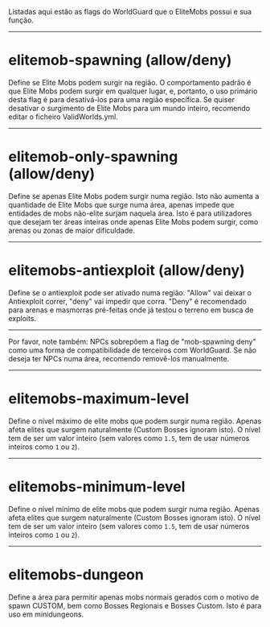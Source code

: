 Listadas aqui estão as flags do WorldGuard que o EliteMobs possui e sua função.

***

# elitemob-spawning (allow/deny)
Define se Elite Mobs podem surgir na região. O comportamento padrão é que Elite Mobs podem surgir em qualquer lugar, e, portanto, o uso primário desta flag é para desativá-los para uma região específica. Se quiser desativar o surgimento de Elite Mobs para um mundo inteiro, recomendo editar o ficheiro ValidWorlds.yml.

***

# elitemob-only-spawning (allow/deny)
Define se apenas Elite Mobs podem surgir numa região. Isto não aumenta a quantidade de Elite Mobs que surge numa área, apenas impede que entidades de mobs não-elite surjam naquela área. Isto é para utilizadores que desejam ter áreas inteiras onde apenas Elite Mobs podem surgir, como arenas ou zonas de maior dificuldade.

***

# elitemobs-antiexploit (allow/deny)
Define se o antiexploit pode ser ativado numa região. "Allow" vai deixar o Antiexploit correr, "deny" vai impedir que corra. "Deny" é recomendado para arenas e masmorras pré-feitas onde já testou o terreno em busca de exploits.

***

Por favor, note também: NPCs sobrepõem a flag de "mob-spawning deny" como uma forma de compatibilidade de terceiros com WorldGuard. Se não deseja ter NPCs numa área, recomendo removê-los manualmente.

***

# elitemobs-maximum-level

Define o nível máximo de elite mobs que podem surgir numa região. Apenas afeta elites que surgem naturalmente (Custom Bosses ignoram isto). O nível tem de ser um valor inteiro (sem valores como `1.5`, tem de usar números inteiros como `1` ou `2`).

***

# elitemobs-minimum-level

Define o nível mínimo de elite mobs que podem surgir numa região. Apenas afeta elites que surgem naturalmente (Custom Bosses ignoram isto). O nível tem de ser um valor inteiro (sem valores como `1.5`, tem de usar números inteiros como `1` ou `2`).

***

# elitemobs-dungeon

Define a área para permitir apenas mobs normais gerados com o motivo de spawn CUSTOM, bem como Bosses Regionais e Bosses Custom. Isto é para uso em minidungeons.

